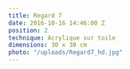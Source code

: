 ```yaml
---
title: Regard 7
date: 2016-10-16 14:46:00 Z
position: 2
technique: Acrylique sur toile
dimensions: 30 x 30 cm
photo: "/uploads/Regard7_hd.jpg"
---
```


